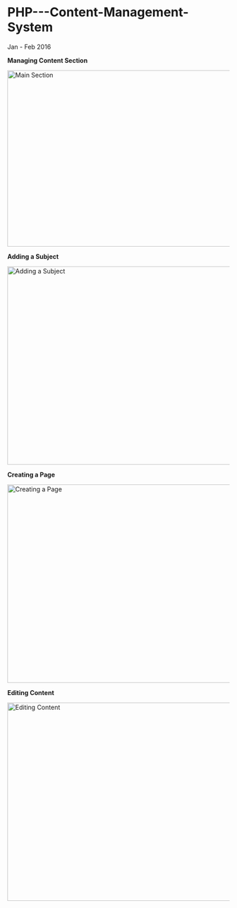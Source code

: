 # PHP---Content-Management-System

Jan - Feb 2016

<strong>Managing Content Section</strong>

<img src="http://s32.postimg.org/44umztec3/image.jpg" alt="Main Section" width="800" height="400"/>

<strong>Adding a Subject</strong>

<img src="http://s31.postimg.org/6gb4alxq1/image.jpg" alt="Adding a Subject" width="800" height="450"/>

<strong>Creating a Page</strong>

<img src="http://s31.postimg.org/hig791rsp/image.jpg" alt="Creating a Page" width="800" height="450"/>

<strong>Editing Content</strong>

<img src="http://s31.postimg.org/409awrfnd/image.jpg" alt="Editing Content" width="800" height="450"/>


